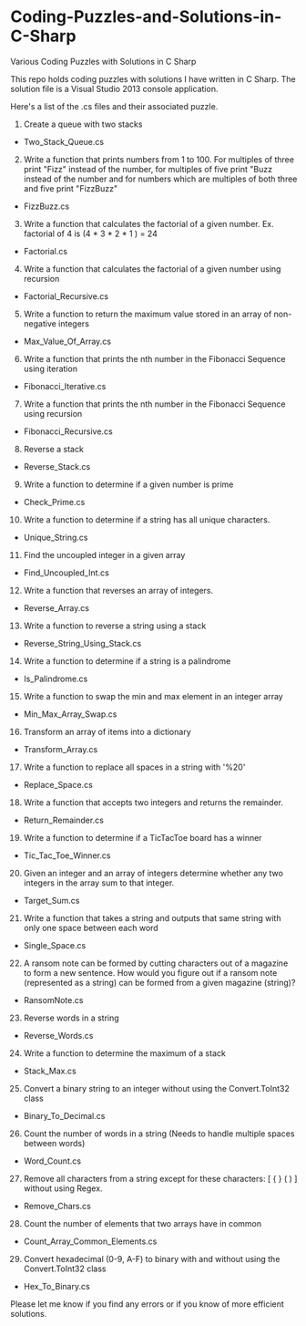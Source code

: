 # Coding-Puzzles-and-Solutions-in-C-Sharp
Various Coding Puzzles with Solutions in C Sharp

This repo holds coding puzzles with solutions I have written in C Sharp.  The solution file is a Visual Studio 2013 console application.

Here's a list of the .cs files and their associated puzzle.

1. Create a queue with two stacks
 - Two_Stack_Queue.cs

2. Write a function that prints numbers from 1 to 100.  For multiples of three print "Fizz" instead of the number, for multiples of five print "Buzz instead of the number and for numbers which are multiples of both three and five print "FizzBuzz"
 - FizzBuzz.cs

3. Write a function that calculates the factorial of a given number.  Ex. factorial of 4 is (4 * 3 * 2 * 1 ) = 24
 - Factorial.cs

4. Write a function that calculates the factorial of a given number using recursion
 - Factorial_Recursive.cs

5. Write a function to return the maximum value stored in an array of non-negative integers
 - Max_Value_Of_Array.cs

6. Write a function that prints the nth number in the Fibonacci Sequence using iteration
 - Fibonacci_Iterative.cs

7. Write a function that prints the nth number in the Fibonacci Sequence using recursion
 - Fibonacci_Recursive.cs

8. Reverse a stack
 - Reverse_Stack.cs

9. Write a function to determine if a given number is prime 
 - Check_Prime.cs

10. Write a function to determine if a string has all unique characters.
 - Unique_String.cs

11. Find the uncoupled integer in a given array
 - Find_Uncoupled_Int.cs

12. Write a function that reverses an array of integers.
 - Reverse_Array.cs

13. Write a function to reverse a string using a stack
 - Reverse_String_Using_Stack.cs

14. Write a function to determine if a string is a palindrome
 - Is_Palindrome.cs

15. Write a function to swap the min and max element in an integer array
 - Min_Max_Array_Swap.cs

16. Transform an array of items into a dictionary
 - Transform_Array.cs

17. Write a function to replace all spaces in a string with '%20'
 - Replace_Space.cs

18. Write a function that accepts two integers and returns the remainder.
 - Return_Remainder.cs

19. Write a function to determine if a TicTacToe board has a winner
 - Tic_Tac_Toe_Winner.cs

20. Given an integer and an array of integers determine whether any two integers in the array sum to that integer.
 - Target_Sum.cs

21. Write a function that takes a string and outputs that same string with only one space between each word
 - Single_Space.cs

22. A ransom note can be formed by cutting characters out of a magazine to form a new sentence.  How would you figure out if a ransom note (represented as a string) can be formed from a given magazine (string)?
 - RansomNote.cs

23. Reverse words in a string
 - Reverse_Words.cs

24. Write a function to determine the maximum of a stack
 - Stack_Max.cs

25. Convert a binary string to an integer without using the Convert.ToInt32 class
 - Binary_To_Decimal.cs

26. Count the number of words in a string (Needs to handle multiple spaces between words)
 - Word_Count.cs

27. Remove all characters from a string except for these characters: [ { } ( ) ] without using Regex.
 - Remove_Chars.cs

28. Count the number of elements that two arrays have in common
 - Count_Array_Common_Elements.cs

29. Convert hexadecimal (0-9, A-F) to binary with and without using the Convert.ToInt32 class
 - Hex_To_Binary.cs

Please let me know if you find any errors or if you know of more efficient solutions.
